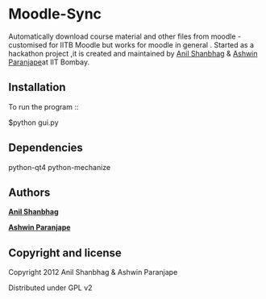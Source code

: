 Moodle-Sync
=================

Automatically download course material and other files from moodle - customised for IITB Moodle but works for moodle in general . 
Started as a hackathon project ,it is created and maintained by [Anil Shanbhag](http://github.com/anilshanbhag) & [Ashwin Paranjape](http://www.cse.iitb.ac.in/~ashwinp)at IIT Bombay.



Installation
----------

To run the program :: 

$python gui.py



Dependencies
----------
 
python-qt4
python-mechanize


Authors
-------

**[Anil Shanbhag](http://github.com/anilshanbhag)**

**[Ashwin Paranjape](http://www.cse.iitb.ac.in/~ashwinp)**

Copyright and license
---------------------

Copyright 2012 Anil Shanbhag & Ashwin Paranjape

Distributed under GPL v2
